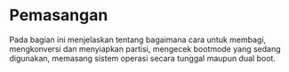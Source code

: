 # Pemasangan

Pada bagian ini menjelaskan tentang bagaimana cara untuk membagi, mengkonversi dan menyiapkan partisi, mengecek bootmode yang sedang digunakan, memasang sistem operasi secara tunggal maupun dual boot.

